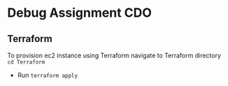 # Debug Assignment CDO


## Terraform 

To provision ec2 instance using Terraform navigate to Terraform directory `cd Terraform`

- Run `terraform apply`